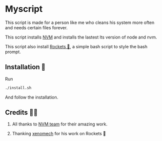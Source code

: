 # Myscript

This script is made for a person like me who cleans his system more often and needs certain files forever.

This script installs <a href="https://github.com/nvm-sh/nvm">NVM</a> and installs the lastest lts version of node and nvm.

This script also install <a href="https://github.com/xenomech/Rocket">Rockets 🚀</a>, a simple bash script to style the bash prompt.

## Installation 📃


Run

```bash
./install.sh
```
And follow the installation.

## Credits 🙏🏻

1) All thanks to <a href="https://github.com/nvm-sh">NVM team</a> for their amazing work.

2) Thanking <a href="https://github.com/xenomech">xenomech</a> for his work on Rockets 🚀
